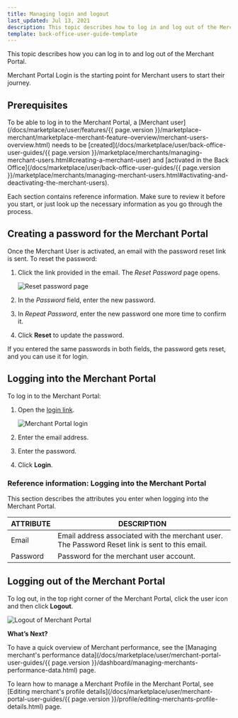 ```yaml
---
title: Managing login and logout
last_updated: Jul 13, 2021
description: This topic describes how to log in and log out of the Merchant Portal.
template: back-office-user-guide-template
---
```


This topic describes how you can log in to and log out of the Merchant Portal.

Merchant Portal Login is the starting point for Merchant users to start their journey.

## Prerequisites

To be able to log in to the Merchant Portal, a [Merchant user](/docs/marketplace/user/features/{{ page.version }}/marketplace-merchant/marketplace-merchant-feature-overview/merchant-users-overview.html) needs to be [created](/docs/marketplace/user/back-office-user-guides/{{ page.version }}/marketplace/merchants/managing-merchant-users.html#creating-a-merchant-user) and [activated in the Back Office](/docs/marketplace/user/back-office-user-guides/{{ page.version }}/marketplace/merchants/managing-merchant-users.html#activating-and-deactivating-the-merchant-users).

Each section contains reference information. Make sure to review it before you start, or just look up the necessary information as you go through the process.

## Creating a password for the Merchant Portal

Once the Merchant User is activated, an email with the password reset link is sent. To reset the password:

1. Click the link provided in the email. The *Reset Password* page opens. 

   ![Reset password page](https://spryker.s3.eu-central-1.amazonaws.com/docs/Marketplace/user+guides/Merchant+Portal+user+guides/Login+and+logout/set-password-for-merchant-portal.png)
   
2. In the *Password* field, enter the new password.

3. In *Repeat Password*, enter the new password one more time to confirm it.

4. Click **Reset** to update the password.

If you entered the same passwords in both fields, the password gets reset, and you can use it for login.

## Logging into the Merchant Portal

To log in to the Merchant Portal:

1. Open the [login link](https://os.de.marketplace.demo-spryker.com/security-merchant-portal-gui/login).

   ![Merchant Portal login](https://spryker.s3.eu-central-1.amazonaws.com/docs/Marketplace/user+guides/Merchant+Portal+user+guides/Login+and+logout/merchant-portal-login.png)

2. Enter the email address.

3. Enter the password.

4. Click **Login**.

### Reference information: Logging into the Merchant Portal

This section describes the attributes you enter when logging into the Merchant Portal.

| ATTRIBUTE | DESCRIPTION                                                  |
| --------- | ------------------------------------------------------------ |
| Email     | Email address associated with the merchant user. The Password Reset link is sent to this email. |
| Password  | Password for the merchant user account.                      |



## Logging out of the Merchant Portal

To log out, in the top right corner of the Merchant Portal, click the user icon and then click **Logout**.

![Logout of Merchant Portal](https://spryker.s3.eu-central-1.amazonaws.com/docs/Marketplace/user+guides/Merchant+Portal+user+guides/Login+and+logout/log-out-of-the-merchant-portal.gif)

**What’s Next?**

To have a quick overview of Merchant performance, see the [Managing merchant's performance data](/docs/marketplace/user/merchant-portal-user-guides/{{ page.version }}/dashboard/managing-merchants-performance-data.html) page.

To learn how to manage a Merchant Profile in the Merchant Portal, see [Editing merchant's profile details](/docs/marketplace/user/merchant-portal-user-guides/{{ page.version }}/profile/editing-merchants-profile-details.html) page.